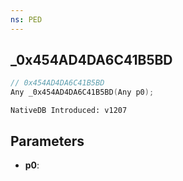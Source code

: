 ```yaml
---
ns: PED
---
```

## _0x454AD4DA6C41B5BD

```c
// 0x454AD4DA6C41B5BD
Any _0x454AD4DA6C41B5BD(Any p0);
```

```
NativeDB Introduced: v1207
```

## Parameters
* **p0**:
